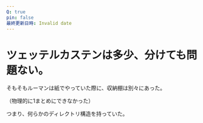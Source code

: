 ```yaml
---
Q: true
pin: false
最終更新日時: Invalid date
---
```

# ツェッテルカステンは多少、分けても問題ない。

そもそもルーマンは紙でやっていた際に、収納棚は別々にあった。

（物理的に1まとめにできなかった）

つまり、何らかのディレクトリ構造を持っていた。